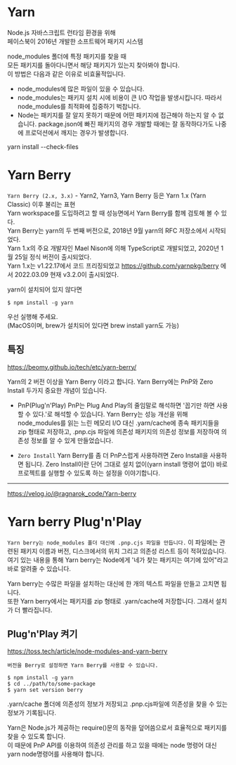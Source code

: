 # Yarn

Node.js 자바스크립트 런타임 환경을 위해  
페이스북이 2016년 개발한 소프트웨어 패키지 시스템

node_modules 폴더에 특정 패키지를 찾을 때  
모든 패키지를 돌아다니면서 해당 패키지가 있는지 찾아봐야 합니다.  
이 방법은 다음과 같은 이유로 비효율적입니다.

- node_modules에 많은 파일이 있을 수 있습니다.
- node_modules는 패키지 설치 시에 비용이 큰 I/O 작업을 발생시킵니다. 따라서 node_modules를 최적화에 집중하기 벅찹니다.
- Node는 패키지를 잘 알지 못하기 때문에 어떤 패키지에 접근해야 하는지 알 수 없습니다.
  package.json에 빠진 패키지의 경우 개발할 때에는 잘 동작하다가도 나중에 프로덕션에서 깨지는 경우가 발생합니다.

yarn install --check-files

# Yarn Berry

`Yarn Berry (2.x, 3.x)` - Yarn2, Yarn3, Yarn Berry 등은 Yarn 1.x (Yarn Classic) 이후 불리는 표현  
Yarn workspace를 도입하려고 할 때 성능면에서 Yarn Berry를 함께 검토해 볼 수 있다.  
Yarn Berry는 yarn의 두 번째 버전으로, 2018년 9월 yarn의 RFC 저장소에서 시작되었다.  
Yarn 1.x의 주요 개발자인 Mael Nison에 의해 TypeScript로 개발되었고, 2020년 1월 25일 정식 버전이 출시되었다.  
Yarn 1.x는 v1.22.17에서 코드 프리징되었고 https://github.com/yarnpkg/berry 에서 2022.03.09 현재 v3.2.0이 출시되었다.

yarn이 설치되어 있지 않다면

```
$ npm install -g yarn
```

우선 실행해 주세요.  
(MacOS이며, brew가 설치되어 있다면 brew install yarn도 가능)

## 특징

https://beomy.github.io/tech/etc/yarn-berry/

Yarn의 2 버전 이상을 Yarn Berry 이라고 합니다. Yarn Berry에는 PnP와 Zero Install 두가지 중요한 개념이 있습니다.

- PnP(Plug'n'Play)
  PnP는 Plug And Play의 줄임말로 해석하면 '꼽기만 하면 사용할 수 있다.'로 해석할 수 있습니다. Yarn Berry는 성능 개선을 위해 node_modules를 읽는 느린 메모리 I/O 대신 .yarn/cache에 종속 패키지들을 zip 형태로 저장하고, .pnp.cjs 파일에 의존성 패키지의 의존성 정보를 저장하여 의존성 정보를 알 수 있게 만들었습니다.

- `Zero Install`
  Yarn Berry를 좀 더 PnP스럽게 사용하려면 Zero Install을 사용하면 됩니다. Zero Install이란 단어 그대로 설치 없이(yarn install 명령어 없이) 바로 프로젝트를 실행할 수 있도록 하는 설정을 이야기합니다.

---

https://velog.io/@ragnarok_code/Yarn-berry

# Yarn berry Plug'n'Play

`Yarn berry는 node_modules 폴더 대신에 .pnp.cjs 파일을 만듭니다.`
이 파일에는 관련된 패키지 이름과 버전, 디스크에서의 위치 그리고 의존성 리스트 등이 적혀있습니다.
여기 있는 내용을 통해 Yarn berry는 Node에게 '네가 찾는 패키지는 여기에 있어"라고 바로 알려줄 수 있습니다.

Yarn berry는 수많은 파일을 설치하는 대신에 한 개의 텍스트 파일을 만들고 고치면 됩니다.  
또한 Yarn berry에서는 패키지를 zip 형태로 .yarn/cache에 저장합니다. 그래서 설치가 더 빨라집니다.

## Plug'n'Play 켜기

https://toss.tech/article/node-modules-and-yarn-berry

`버전을 Berry로 설정하면 Yarn Berry를 사용할 수 있습니다.`

```
$ npm install -g yarn
$ cd ../path/to/some-package
$ yarn set version berry
```

.yarn/cache 폴더에 의존성의 정보가 저장되고 .pnp.cjs파일에 의존성을 찾을 수 있는 정보가 기록됩니다.

Yarn은 Node.js가 제공하는 require()문의 동작을 덮어씀으로서 효율적으로 패키지를 찾을 수 있도록 합니다.  
이 때문에 PnP API를 이용하여 의존성 관리를 하고 있을 때에는 node 명령어 대신 yarn node명령어를 사용해야 합니다.

